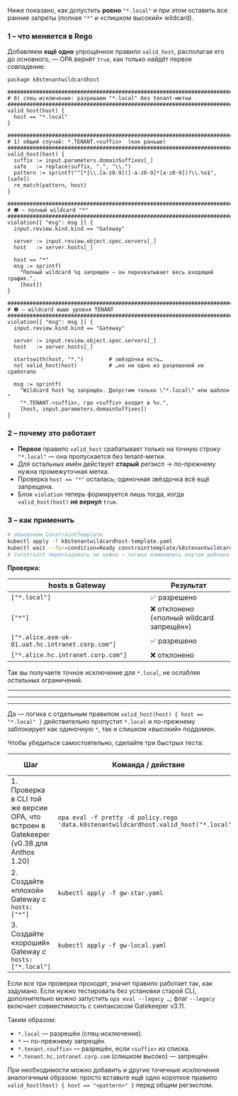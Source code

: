 Ниже показано, как допустить **ровно** `"*.local"` и при этом оставить все ранние запреты (полная `"*"` и «слишком высокий» wildcard).

### 1 – что меняется в Rego

Добавляем **ещё одно** упрощённое правило `valid_host`, располагая его до основного, — OPA вернёт `true`, как только найдёт первое совпадение:

```rego
package k8stenantwildcardhost

###############################################################################
# 0) спец-исключение: разрешаем "*.local" без tenant-метки
###############################################################################
valid_host(host) {
  host == "*.local"
}

###############################################################################
# 1) общий случай: *.TENANT.<suffix>  (как раньше)
###############################################################################
valid_host(host) {
  suffix := input.parameters.domainSuffixes[_]
  safe   := replace(suffix, ".", "\\.")
  pattern := sprintf("^[*]\\.[a-z0-9]([-a-z0-9]*[a-z0-9])?\\.%s$", [safe])
  re_match(pattern, host)
}

###############################################################################
# ❶ – полный wildcard "*"
###############################################################################
violation[{ "msg": msg }] {
  input.review.kind.kind == "Gateway"

  server := input.review.object.spec.servers[_]
  host   := server.hosts[_]

  host == "*"
  msg := sprintf(
    "Полный wildcard %q запрещён — он перехватывает весь входящий трафик.",
    [host])
}

###############################################################################
# ❷ – wildcard выше уровня TENANT
###############################################################################
violation[{ "msg": msg }] {
  input.review.kind.kind == "Gateway"

  server := input.review.object.spec.servers[_]
  host   := server.hosts[_]

  startswith(host, "*.")        # звёздочка есть…
  not valid_host(host)          # …но ни одно из разрешений не сработало

  msg := sprintf(
    "Wildcard host %q запрещён. Допустим только \"*.local\" или шаблон "
    "*.TENANT.<suffix>, где <suffix> входит в %v.",
    [host, input.parameters.domainSuffixes])
}
```

### 2 – почему это работает

* **Первое** правило `valid_host` срабатывает только на точную строку `"*.local"` — она пропускается без tenant-метки.
* Для остальных имён действует **старый** регэксп → по-прежнему нужна промежуточная метка.
* Проверка `host == "*"` осталась; одиночная звёздочка всё ещё запрещена.
* Блок `violation` теперь формируется лишь тогда, когда `valid_host(host)` **не вернул** `true`.

### 3 – как применить

```bash
# обновляем ConstraintTemplate
kubectl apply -f k8stenantwildcardhost-template.yaml
kubectl wait --for=condition=Ready constrainttemplate/k8stenantwildcardhost --timeout=60s
# Constraint пересоздавать не нужно — логика изменилась внутри шаблона
```

**Проверка:**

| hosts в Gateway                                  | Результат                                |
| ------------------------------------------------ | ---------------------------------------- |
| `["*.local"]`                                    | ✅ разрешено                              |
| `["*"]`                                          | ❌ отклонено («полный wildcard запрещён») |
| `["*.alice.asm-uk-01.uat.hc.intranet.corp.com"]` | ✅ разрешено                              |
| `["*.alice.hc.intranet.corp.com"]`               | ❌ отклонено                              |

Так вы получаете точное исключение для `*.local`, не ослабляя остальных ограничений.


***
***
***

Да — логика с отдельным правилом `valid_host(host) { host == "*.local" }` действительно пропустит `*.local` и по-прежнему заблокирует как одиночную `*`, так и слишком «высокий» поддомен.

Чтобы убедиться самостоятельно, сделайте три быстрых теста:

| Шаг                                                                                   | Команда / действие                                                                     | Ожидаемый результат                                   |
| ------------------------------------------------------------------------------------- | -------------------------------------------------------------------------------------- | ----------------------------------------------------- |
| 1. Проверка в CLI той же версии OPA, что встроен в Gatekeeper (v0.38 для Anthos 1.20) | `opa eval -f pretty -d policy.rego 'data.k8stenantwildcardhost.valid_host("*.local")'` | `+ true`                                              |
| 2. Создайте «плохой» Gateway с `hosts: ["*"]`                                         | `kubectl apply -f gw-star.yaml`                                                        | **Deny** – сообщение «Полный wildcard “\*” запрещён…» |
| 3. Создайте «хороший» Gateway с `hosts: ["*.local"]`                                  | `kubectl apply -f gw-local.yaml`                                                       | **Accept** – объект создан                            |

Если все три проверки проходят, значит правило работает так, как задумано. Если нужно тестировать без установки старой CLI, дополнительно можно запустить `opa eval --legacy …`; флаг `--legacy` включает совместимость с синтаксисом Gatekeeper v3.11.

Таким образом:

* `*.local` — разрешён (спец-исключение).
* `*` — по-прежнему запрещён.
* `*.tenant.<suffix>` — разрешён, если `<suffix>` из списка.
* `*.tenant.hc.intranet.corp.com` (слишком высоко) — запрещён.

При необходимости можно добавить и другие точечные исключения аналогичным образом: просто вставьте ещё одно короткое правило `valid_host(host) { host == "<pattern>" }` перед общим регэкспом.
